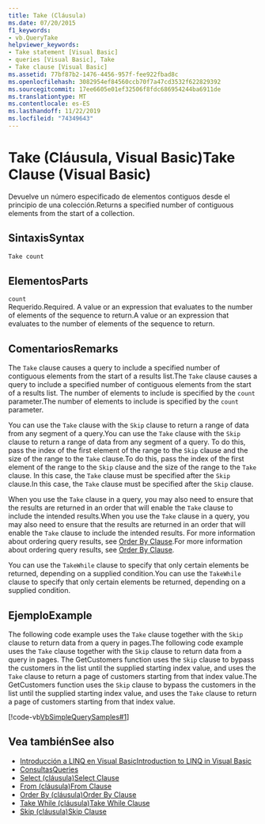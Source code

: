 ```yaml
---
title: Take (Cláusula)
ms.date: 07/20/2015
f1_keywords:
- vb.QueryTake
helpviewer_keywords:
- Take statement [Visual Basic]
- queries [Visual Basic], Take
- Take clause [Visual Basic]
ms.assetid: 77bf87b2-1476-4456-957f-fee922fbad8c
ms.openlocfilehash: 3082954ef84560ccb70f7a47cd3532f622829392
ms.sourcegitcommit: 17ee6605e01ef32506f8fdc686954244ba6911de
ms.translationtype: MT
ms.contentlocale: es-ES
ms.lasthandoff: 11/22/2019
ms.locfileid: "74349643"
---
```

# <a name="take-clause-visual-basic"></a><span data-ttu-id="87014-102">Take (Cláusula, Visual Basic)</span><span class="sxs-lookup"><span data-stu-id="87014-102">Take Clause (Visual Basic)</span></span>
<span data-ttu-id="87014-103">Devuelve un número especificado de elementos contiguos desde el principio de una colección.</span><span class="sxs-lookup"><span data-stu-id="87014-103">Returns a specified number of contiguous elements from the start of a collection.</span></span>  
  
## <a name="syntax"></a><span data-ttu-id="87014-104">Sintaxis</span><span class="sxs-lookup"><span data-stu-id="87014-104">Syntax</span></span>  
  
```vb  
Take count  
```  
  
## <a name="parts"></a><span data-ttu-id="87014-105">Elementos</span><span class="sxs-lookup"><span data-stu-id="87014-105">Parts</span></span>  
 `count`  
 <span data-ttu-id="87014-106">Requerido.</span><span class="sxs-lookup"><span data-stu-id="87014-106">Required.</span></span> <span data-ttu-id="87014-107">A value or an expression that evaluates to the number of elements of the sequence to return.</span><span class="sxs-lookup"><span data-stu-id="87014-107">A value or an expression that evaluates to the number of elements of the sequence to return.</span></span>  
  
## <a name="remarks"></a><span data-ttu-id="87014-108">Comentarios</span><span class="sxs-lookup"><span data-stu-id="87014-108">Remarks</span></span>  
 <span data-ttu-id="87014-109">The `Take` clause causes a query to include a specified number of contiguous elements from the start of a results list.</span><span class="sxs-lookup"><span data-stu-id="87014-109">The `Take` clause causes a query to include a specified number of contiguous elements from the start of a results list.</span></span> <span data-ttu-id="87014-110">The number of elements to include is specified by the `count` parameter.</span><span class="sxs-lookup"><span data-stu-id="87014-110">The number of elements to include is specified by the `count` parameter.</span></span>  
  
 <span data-ttu-id="87014-111">You can use the `Take` clause with the `Skip` clause to return a range of data from any segment of a query.</span><span class="sxs-lookup"><span data-stu-id="87014-111">You can use the `Take` clause with the `Skip` clause to return a range of data from any segment of a query.</span></span> <span data-ttu-id="87014-112">To do this, pass the index of the first element of the range to the `Skip` clause and the size of the range to the `Take` clause.</span><span class="sxs-lookup"><span data-stu-id="87014-112">To do this, pass the index of the first element of the range to the `Skip` clause and the size of the range to the `Take` clause.</span></span> <span data-ttu-id="87014-113">In this case, the `Take` clause must be specified after the `Skip` clause.</span><span class="sxs-lookup"><span data-stu-id="87014-113">In this case, the `Take` clause must be specified after the `Skip` clause.</span></span>  
  
 <span data-ttu-id="87014-114">When you use the `Take` clause in a query, you may also need to ensure that the results are returned in an order that will enable the `Take` clause to include the intended results.</span><span class="sxs-lookup"><span data-stu-id="87014-114">When you use the `Take` clause in a query, you may also need to ensure that the results are returned in an order that will enable the `Take` clause to include the intended results.</span></span> <span data-ttu-id="87014-115">For more information about ordering query results, see [Order By Clause](../../../visual-basic/language-reference/queries/order-by-clause.md).</span><span class="sxs-lookup"><span data-stu-id="87014-115">For more information about ordering query results, see [Order By Clause](../../../visual-basic/language-reference/queries/order-by-clause.md).</span></span>  
  
 <span data-ttu-id="87014-116">You can use the `TakeWhile` clause to specify that only certain elements be returned, depending on a supplied condition.</span><span class="sxs-lookup"><span data-stu-id="87014-116">You can use the `TakeWhile` clause to specify that only certain elements be returned, depending on a supplied condition.</span></span>  
  
## <a name="example"></a><span data-ttu-id="87014-117">Ejemplo</span><span class="sxs-lookup"><span data-stu-id="87014-117">Example</span></span>  
 <span data-ttu-id="87014-118">The following code example uses the `Take` clause together with the `Skip` clause to return data from a query in pages.</span><span class="sxs-lookup"><span data-stu-id="87014-118">The following code example uses the `Take` clause together with the `Skip` clause to return data from a query in pages.</span></span> <span data-ttu-id="87014-119">The GetCustomers function uses the `Skip` clause to bypass the customers in the list until the supplied starting index value, and uses the `Take` clause to return a page of customers starting from that index value.</span><span class="sxs-lookup"><span data-stu-id="87014-119">The GetCustomers function uses the `Skip` clause to bypass the customers in the list until the supplied starting index value, and uses the `Take` clause to return a page of customers starting from that index value.</span></span>  
  
 [!code-vb[VbSimpleQuerySamples#1](~/samples/snippets/visualbasic/VS_Snippets_VBCSharp/VbSimpleQuerySamples/VB/QuerySamples1.vb#1)]  
  
## <a name="see-also"></a><span data-ttu-id="87014-120">Vea también</span><span class="sxs-lookup"><span data-stu-id="87014-120">See also</span></span>

- [<span data-ttu-id="87014-121">Introducción a LINQ en Visual Basic</span><span class="sxs-lookup"><span data-stu-id="87014-121">Introduction to LINQ in Visual Basic</span></span>](../../../visual-basic/programming-guide/language-features/linq/introduction-to-linq.md)
- [<span data-ttu-id="87014-122">Consultas</span><span class="sxs-lookup"><span data-stu-id="87014-122">Queries</span></span>](../../../visual-basic/language-reference/queries/index.md)
- [<span data-ttu-id="87014-123">Select (cláusula)</span><span class="sxs-lookup"><span data-stu-id="87014-123">Select Clause</span></span>](../../../visual-basic/language-reference/queries/select-clause.md)
- [<span data-ttu-id="87014-124">From (cláusula)</span><span class="sxs-lookup"><span data-stu-id="87014-124">From Clause</span></span>](../../../visual-basic/language-reference/queries/from-clause.md)
- [<span data-ttu-id="87014-125">Order By (cláusula)</span><span class="sxs-lookup"><span data-stu-id="87014-125">Order By Clause</span></span>](../../../visual-basic/language-reference/queries/order-by-clause.md)
- [<span data-ttu-id="87014-126">Take While (cláusula)</span><span class="sxs-lookup"><span data-stu-id="87014-126">Take While Clause</span></span>](../../../visual-basic/language-reference/queries/take-while-clause.md)
- [<span data-ttu-id="87014-127">Skip (cláusula)</span><span class="sxs-lookup"><span data-stu-id="87014-127">Skip Clause</span></span>](../../../visual-basic/language-reference/queries/skip-clause.md)
